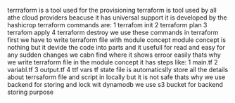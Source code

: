 terrraform is a tool used for the provisioning 
terraform is tool used by all athe cloud providers beacuse it has universal support
it is developed by the hashicrop
terraform commands are:
                       1 terrafom init
                       2 terraform plan 
                       3 terrafom apply
                       4 terraform destroy
we use these commands in terraform
first we have to write terraform file with module concept
module concept is nothing but it devide the code into parts and it usefull for read and easy for any sudden changes we cabn find where it shows erroor easily thats why we write terraform file in the module concept
it has steps like:
                  1 main.tf
                  2 variabl.tf
                  3 output.tf
                  4 ttf vars
tf state file is automaticslly store all the details about terrsaform file and script in locally
but it is not safe thats why we use backend for storing and lock wit dynamodb
we use s3 bucket for backend storing purpose

                  
